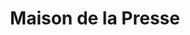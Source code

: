---
title: "Maison de la Presse"
url: /chateaurenard/maison-de-la-presse/
shop: marchand de journaux
---